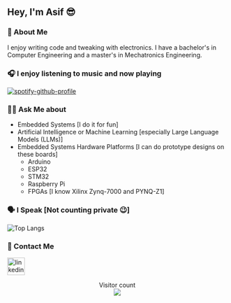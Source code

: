 ## Hey, I'm Asif 😎

### 🌱 About Me 
I enjoy writing code and tweaking with electronics. I have a bachelor's in Computer Engineering and a master's in Mechatronics Engineering.

### 🎧 I enjoy listening to music and now playing
[![spotify-github-profile](https://spotify-github-profile.kittinanx.com/api/view?uid=nw5elxc8nvs698q9ea0sc1k7a&cover_image=true&theme=novatorem&show_offline=false&background_color=121212&interchange=false&bar_color=53b14f&bar_color_cover=false)](https://github.com/kittinan/spotify-github-profile)

### 🙋‍♂️ Ask Me about 
- Embedded Systems [I do it for fun]
- Artificial Intelligence or Machine Learning [especially Large Language Models (LLMs)]
- Embedded Systems Hardware Platforms [I can do prototype designs on these boards]
  - Arduino
  - ESP32
  - STM32
  - Raspberry Pi
  - FPGAs [I know Xilinx Zynq-7000 and PYNQ-Z1]

### 🗣 I Speak [Not counting private 😉]

![Top Langs](https://github-readme-stats.vercel.app/api/top-langs/?username=mechasif&layout=compact)

### 🤙 Contact Me 
[<img src='https://cdn.jsdelivr.net/npm/simple-icons@3.0.1/icons/linkedin.svg' alt='linkedin' height='40'>](https://www.linkedin.com/in/mechasif/)

<p align="center"> 
  Visitor count<br>
  <img src="https://profile-counter.glitch.me/mechasif/count.svg" />
</p>

<!--

To Be Added:

[![Spotify](https://novatorem-iota-eight.vercel.app/api/spotify)](https://open.spotify.com/user/USER_NAME)

### I Craft with 🔨

![GitHub](https://img.shields.io/badge/-GitHub-000000?style=flat&logo=github&logoColor=000000&labelColor=ffffff)


**mechasif/mechasif** is a ✨ _special_ ✨ repository because its `README.md` (this file) appears on your GitHub profile.

Here are some ideas to get you started:

- 🔭 I’m currently working on ...
- 🌱 I’m currently learning ...
- 👯 I’m looking to collaborate on ...
- 🤔 I’m looking for help with ...
- 💬 Ask me about ...
- 📫 How to reach me: ...
- 😄 Pronouns: ...
- ⚡ Fun fact: ...

![GitHub streak stats](https://streak-stats.demolab.com/?user=mechasif)

[![Anurag's GitHub stats](https://github-readme-stats.vercel.app/api?username=mechasif)](https://github.com/anuraghazra/github-readme-stats)
-->
